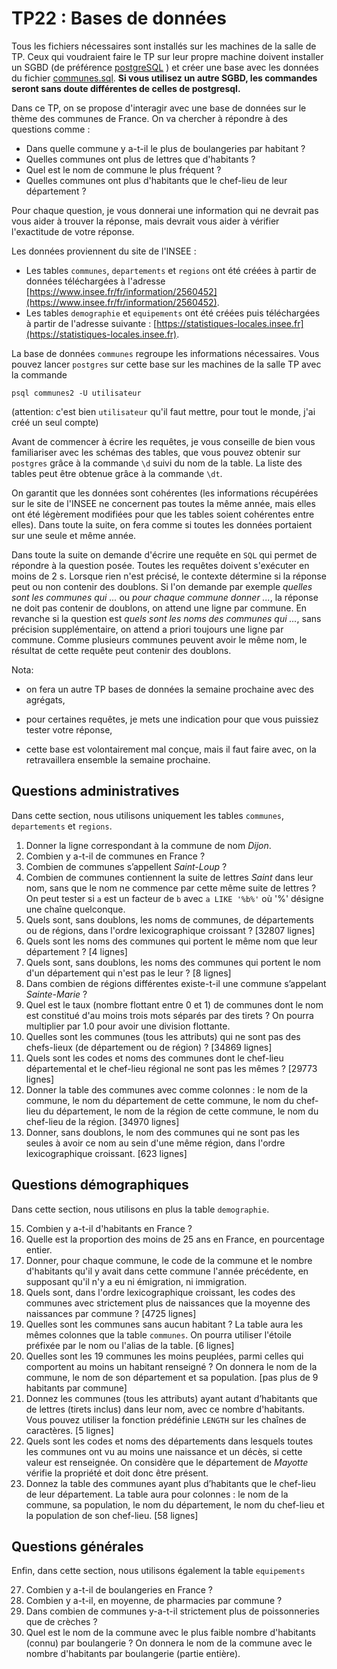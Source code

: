 TP22 : Bases de données
==

Tous les fichiers nécessaires sont installés sur les machines de la
salle de TP. Ceux qui voudraient faire le TP sur leur propre machine
doivent installer un SGBD (de préférence
[postgreSQL](https://www.postgresql.org/) ) et créer une base avec les
données du fichier [communes.sql](communes.sql). **Si vous utilisez un
autre SGBD, les commandes seront sans doute différentes de celles
de postgresql.**

Dans ce TP, on se propose d'interagir avec une base de données sur le
thème des communes de France. On va chercher à répondre à des
questions comme :

* Dans quelle commune y a-t-il le plus de boulangeries par habitant ?
* Quelles communes ont plus de lettres que d'habitants ?
* Quel est le nom de commune le plus fréquent ?
* Quelles communes ont plus d'habitants que le chef-lieu de leur département ?

Pour chaque question, je vous donnerai une information qui ne devrait
pas vous aider à trouver la réponse, mais devrait vous aider à
vérifier l'exactitude de votre réponse.


Les données proviennent du site de l'INSEE :

* Les tables `communes`, `departements` et
  `regions` ont été créées à partir de données téléchargées à
  l'adresse
  [https://www.insee.fr/fr/information/2560452](https://www.insee.fr/fr/information/2560452).
* Les tables `demographie` et `equipements` ont été
  créées puis téléchargées à partir de l'adresse suivante :
  [https://statistiques-locales.insee.fr](https://statistiques-locales.insee.fr).


La base de données `communes` regroupe les informations
nécessaires. Vous pouvez lancer `postgres` sur cette base sur les
machines de la salle TP avec la commande

```
psql communes2 -U utilisateur
```

(attention: c'est bien `utilisateur` qu'il faut mettre, pour tout le
monde, j'ai créé un seul compte)

Avant de commencer à écrire les requêtes, je vous
conseille de bien vous familiariser avec les schémas des tables, que
vous pouvez obtenir sur `postgres` grâce à la commande `\d`
suivi du nom de la table. La liste des tables peut être obtenue grâce
à la commande `\dt`.


On garantit que les données sont cohérentes (les informations
  récupérées sur le site de l'INSEE ne concernent pas toutes la même
  année, mais elles ont été légèrement modifiées pour que les tables
  soient cohérentes entre elles). Dans toute la
suite, on fera comme si toutes les données portaient sur une seule et
  même année.

Dans toute la suite on demande d'écrire une requête en `SQL` qui
permet de répondre à la question posée. Toutes les requêtes doivent
s'exécuter en moins de 2 s. Lorsque rien n'est précisé, le contexte
détermine si la réponse peut ou non contenir des doublons. Si l'on
demande par exemple _quelles sont les communes qui ..._ ou
_pour chaque commune donner ..._, la réponse ne doit pas
contenir de doublons, on attend une ligne par commune. En revanche si
la question est _quels sont les noms des communes qui ..._,
sans précision supplémentaire, on attend a priori toujours une ligne
par commune. Comme plusieurs communes peuvent avoir le même nom, le
résultat de cette requête peut contenir des doublons.


Nota: 

* on fera un autre TP bases de données la semaine prochaine avec des
  agrégats,

* pour certaines requêtes, je mets une indication pour que vous
  puissiez tester votre réponse,

* cette base est volontairement mal conçue, mais il faut faire avec,
  on la retravaillera ensemble la semaine prochaine.

## Questions administratives

Dans cette section, nous utilisons uniquement les tables
`communes`, `departements` et `regions`.

1. Donner la ligne correspondant à la commune de nom _Dijon_.
2. Combien y a-t-il de communes en France ?
3. Combien de communes s’appellent _Saint-Loup_ ?
4. Combien de communes contiennent la suite de lettres _Saint_
  dans leur nom, sans que le nom ne commence par cette même suite de
  lettres ? On peut tester si `a` est un facteur de `b` avec `a
  LIKE '%b%'` où '%' désigne une chaîne quelconque.
5. Quels sont, sans doublons, les noms de communes, de départements
  ou de régions, dans l'ordre lexicographique croissant ? [32807 lignes]
6. Quels sont les noms des communes qui portent le même nom que
  leur département ? [4 lignes]
7. Quels sont, sans doublons, les noms des communes qui portent le
  nom d'un département qui n'est pas le leur ? [8 lignes]
8. Dans combien de régions différentes existe-t-il une commune
  s’appelant _Sainte-Marie_ ?
9. Quel est le taux (nombre flottant entre 0 et 1) de communes dont
  le nom est constitué d'au moins trois mots séparés par des tirets ?
  On pourra multiplier par 1.0 pour avoir une division flottante.
10. Quelles sont les communes (tous les attributs) qui ne sont pas
  des chefs-lieux (de département ou de région) ? [34869 lignes]
11. Quels sont les codes et noms des communes dont le chef-lieu
  départemental et le chef-lieu régional ne sont pas les mêmes ?
  [29773 lignes]
12. Donner la table des communes avec comme colonnes : le nom de la
  commune, le nom du département de cette commune, le nom du chef-lieu
  du département, le nom de la région de cette commune, le nom du
  chef-lieu de la région. [34970 lignes]
13. Donner, sans doublons, le nom des communes qui ne sont pas les
  seules à avoir ce nom au sein d'une même région, dans l'ordre
  lexicographique croissant. [623 lignes]


## Questions démographiques

Dans cette section, nous utilisons en plus la table `demographie`.

15. Combien y a-t-il d'habitants en France ?
16. Quelle est la proportion des moins de 25 ans en France, en
  pourcentage entier.
17. Donner, pour chaque commune, le code de la commune et le nombre
  d'habitants qu'il y avait dans cette commune l'année précédente, en
  supposant qu'il n'y a eu ni émigration, ni immigration.
18. Quels sont, dans l'ordre lexicographique croissant, les codes
  des communes avec strictement plus de naissances que la moyenne des
  naissances par commune ? [4725 lignes]
19. Quelles sont les communes sans aucun habitant ? La table aura
  les mêmes colonnes que la table `communes`. On pourra utiliser
  l'étoile préfixée par le nom ou l'alias de la table. [6 lignes]
20. Quelles sont les 19 communes les moins peuplées, parmi celles
  qui comportent au moins un habitant renseigné ? On donnera le nom de
  la commune, le nom de son département et sa population. [pas plus de
  9 habitants par commune]
21. Donnez les communes (tous les attributs) ayant autant
  d’habitants que de lettres (tirets inclus) dans leur nom, avec ce
  nombre d'habitants. Vous pouvez utiliser la fonction prédéfinie
  `LENGTH` sur les chaînes de caractères. [5 lignes]
22. Quels sont les codes et noms des départements dans lesquels
  toutes les communes ont vu au moins une naissance et un décès, si
  cette valeur est renseignée. On considère que le département de
  _Mayotte_ vérifie la propriété et doit donc être présent.
25. Donnez la table des communes ayant plus d’habitants que le
  chef-lieu de leur département. La table aura pour colonnes : le nom
  de la commune, sa population, le nom du département, le nom du
  chef-lieu et la population de son chef-lieu. [58 lignes]

## Questions générales

Enfin, dans cette section, nous utilisons également la table
`equipements`

27. Combien y a-t-il de boulangeries en France ?
28. Combien y a-t-il, en moyenne, de pharmacies par commune ?
29. Dans combien de communes y-a-t-il strictement plus de poissonneries que de crèches ?
31. Quel est le nom de la commune avec le plus faible nombre
  d'habitants (connu) par boulangerie ? On donnera le nom de la
  commune avec le nombre d'habitants par boulangerie (partie entière).

